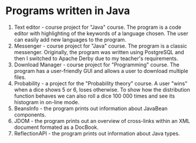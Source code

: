 # Programs written in Java

1. Text editor - course project for "Java" course. The program is a code editor with highlighting of the keywords of a language chosen. The user can easily add new languages to the program.
2. Messenger - course project for "Java" course. The program is a classic messenger. Originally, the program was written using PostgreSQL and then I switched to Apache Derby due to my teacher's requirements.
3. Download Manager - course project for "Programming" course. The program has a user-friendly GUI and allows a user to download multiple files.
4. Probability - a project for the "Probability theory" course. A user "wins" when a dice shows 5 or 6, loses otherwise. To show how the distribution function behaves we can also roll a dice 100 000 times and see its histogram in on-line mode.
5. BeansInfo - the program prints out information about JavaBean components.
6. JDOM - the program prints out an overview of cross-links within an XML document formated as a DocBook.
7. ReflectionAPI - the program prints out information about Java types.
